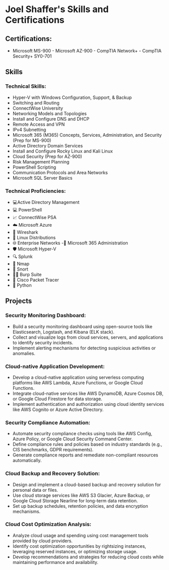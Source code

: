 # Joel Shaffer's Skills and Certifications

## Certifications:
- Microsoft MS-900 - Microsoft AZ-900 - CompTIA Network+ - CompTIA Security+ SY0-701

## Skills

### Technical Skills:
- Hyper-V with Windows Configuration, Support, & Backup
- Switching and Routing
- ConnectWise University
- Networking Models and Topologies
- Install and Configure DNS and DHCP
- Remote Access and VPN
- IPv4 Subnetting
- Microsoft 365 (M365) Concepts, Services, Administration, and Security (Prep for MS-900)
- Active Directory Domain Services
- Install and Configure Rocky Linux and Kali Linux
- Cloud Security (Prep for AZ-900)
- Risk Management Planning
- PowerShell Scripting
- Communication Protocols and Area Networks
- Microsoft SQL Server Basics

### Technical Proficiencies:
- :computer:Active Directory Management
- 💻 PowerShell
- :chart_with_upwards_trend: ConnectWise PSA
- ☁️ Microsoft Azure
- 📡 Wireshark
- 🐧 Linux Distributions
- 🌐 Enterprise Networks
-📧 Microsoft 365 Administration
- 🛡️ Microsoft Hyper-V
- :mag: Splunk
- 📶 Nmap
- 🐉 Snort
- 🕵️‍♂️ Burp Suite
- 📡 Cisco Packet Tracer
- 🐍 Python
  

## Projects

### Security Monitoring Dashboard:
- Build a security monitoring dashboard using open-source tools like Elasticsearch, Logstash, and Kibana (ELK stack).
- Collect and visualize logs from cloud services, servers, and applications to identify security incidents.
- Implement alerting mechanisms for detecting suspicious activities or anomalies.

### Cloud-native Application Development:
- Develop a cloud-native application using serverless computing platforms like AWS Lambda, Azure Functions, or Google Cloud Functions.
- Integrate cloud-native services like AWS DynamoDB, Azure Cosmos DB, or Google Cloud Firestore for data storage.
- Implement authentication and authorization using cloud identity services like AWS Cognito or Azure Active Directory.

### Security Compliance Automation:
- Automate security compliance checks using tools like AWS Config, Azure Policy, or Google Cloud Security Command Center.
- Define compliance rules and policies based on industry standards (e.g., CIS benchmarks, GDPR requirements).
- Generate compliance reports and remediate non-compliant resources automatically.

### Cloud Backup and Recovery Solution:
- Design and implement a cloud-based backup and recovery solution for personal data or files.
- Use cloud storage services like AWS S3 Glacier, Azure Backup, or Google Cloud Storage Nearline for long-term data retention.
- Set up backup schedules, retention policies, and data encryption mechanisms.

### Cloud Cost Optimization Analysis:
- Analyze cloud usage and spending using cost management tools provided by cloud providers.
- Identify cost optimization opportunities by rightsizing instances, leveraging reserved instances, or optimizing storage usage.
- Develop recommendations and strategies for reducing cloud costs while maintaining performance and availability.
